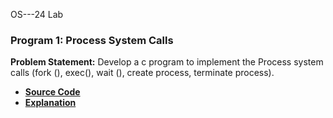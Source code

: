 OS---24 Lab
### **Program 1: Process System Calls**  
**Problem Statement:**  Develop a c program to implement the Process system calls (fork (), exec(), wait (), create process, terminate process).
- [**Source Code**](prog1_fork_exec_wait.c)  
- [**Explanation**](prog1_fork_exec_wait.md)  



